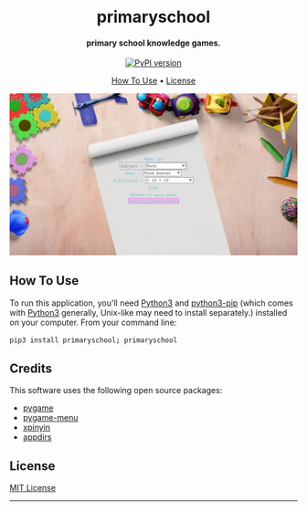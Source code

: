 
<h1 align="center">
  <br>
  primaryschool
  <br>
</h1>

<h4 align="center">
    primary school knowledge games.
</h4>

<p align="center">
    <a href="https://badge.fury.io/py/primaryschool">
        <img src="https://badge.fury.io/py/primaryschool.svg" 
            alt="PyPI version" height="18" />
    </a>
</p>

<p align="center">
  <a href="#how-to-use">How To Use</a> •
  <a href="#license">License</a>
</p>

![screenshot](docs/images/screenshot.png)

## How To Use

To run this application, you'll need 
[Python3](https://www.python.org/downloads/) and 
[python3-pip](https://pypi.org/) 
(which comes with [Python3](https://www.python.org/downloads/) generally, 
Unix-like may need to install separately.) 
installed on your computer. From your command line:
```bash
pip3 install primaryschool; primaryschool
```  
## Credits

This software uses the following open source packages:

- [pygame](https://github.com/pygame/pygame)
- [pygame-menu](https://github.com/ppizarror/pygame-menu)
- [xpinyin](https://github.com/lxneng/xpinyin)
- [appdirs](https://github.com/ActiveState/appdirs)

## License

[MIT License](LICENSE)

---

